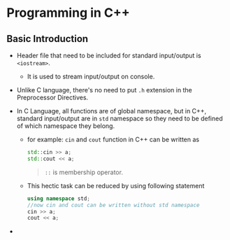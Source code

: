 <h1 id="heading-main">Programming in C++</h1>

<h2 id="introduction">Basic Introduction</h2> 

- Header file that need to be included for standard input/output is `<iostream>`.
    - It is used to stream input/output on console.
- Unlike C language, there's no need to put `.h` extension in the Preprocessor Directives.

- In C Language, all functions are of global namespace, but in C++, standard input/output are in `std` namespace so they need to be defined of which namespace they belong.
    - for example: `cin` and `cout` function in C++ can be written as
  
        ```cpp
        std::cin >> a;
        std::cout << a;
        ```
        > `::` is membership operator.
    - This hectic task can be reduced by using following statement
        ```cpp
        using namespace std;
        //now cin and cout can be written without std namespace
        cin >> a;
        cout << a;
        ```
- 
